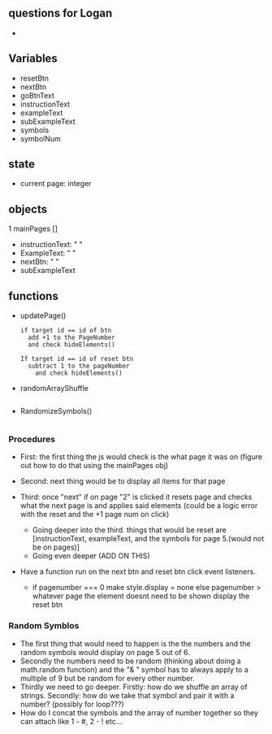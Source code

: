 ## questions for Logan
- 

## Variables
- resetBtn
- nextBtn
- goBtnText <!-- will probaby end up taking this off when trimming-->
- instructionText <!-- the text that is underneath the next btn. Grabs the id of the h1-->
- exampleText <!-- grabs the p element that is right below the next button-->
- subExampleText
- symbols
- symbolNum

## state
- current page: integer

## objects
1 mainPages []
  - instructionText: " " <!-- "pick a number", "add both digits together to get a new number", "subtract your new number with the original number" would also maybe turn into the main display for all the symbols-->
  - ExampleText: " " <!-- I.E the "ex. 14 is 1 - 4 = 5" -->
  - nextBtn: " "
  - subExampleText


## functions
- updatePage()
  ~~~
  if target id == id of btn
    add +1 to the PageNumber
    and check hideElements()

  If target id == id of reset btn
    subtract 1 to the pageNumber
      and check hideElements()
  ~~~
- randomArrayShuffle
  ~~~
  
  ~~~

- RandomizeSymbols()
  ~~~

  ~~~



### Procedures
- First: the first thing the js would check is the what page it was on (figure out how to do that using the mainPages obj) 
- Second: next thing would be to display all items for that page 
- Third: once "next" if on page "2" is clicked it resets page and checks what the next page is and applies said elements (could be a logic error with the reset and the +1 page num on click) 
  - Going deeper into the third. things that would be reset are [instructionText, exampleText, and the symbols for page 5.(would not be on pages)]
   - Going even deeper (ADD ON THIS)


- Have a function run on the next btn and reset btn click event listeners.
  - if pagenumber === 0 
    make style.display = none <!-- to make the btn invisible-->
    else pagenumber > whatever page the element doesnt need to be shown
    display the reset btn

### Random Symblos
- The first thing that would need to happen is the the numbers and the random symbols would display on page 5 out of 6.
- Secondly the numbers need to be random (thinking about doing a math.random function) and the "& " symbol has to always apply to a multiple of 9 but be random for every other number.
- Thirdly we need to go deeper. Firstly: how do we shuffle an array of strings. Secondly: how do we take that symbol and pair it with a number? (possibly for loop???)
- How do I concat the symbols and the array of number together so they can attach like 1 - #, 2 - ! etc...
